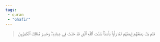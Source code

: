 ```yaml
---
tags: 
 - quran 
 - "Ghafir"
---
```


> فَلَمۡ يَكُ يَنفَعُهُمۡ إِيمَٰنُهُمۡ لَمَّا رَأَوۡاْ بَأۡسَنَاۖ سُنَّتَ ٱللَّهِ ٱلَّتِي قَدۡ خَلَتۡ فِي عِبَادِهِۦۖ وَخَسِرَ هُنَالِكَ ٱلۡكَٰفِرُونَ

